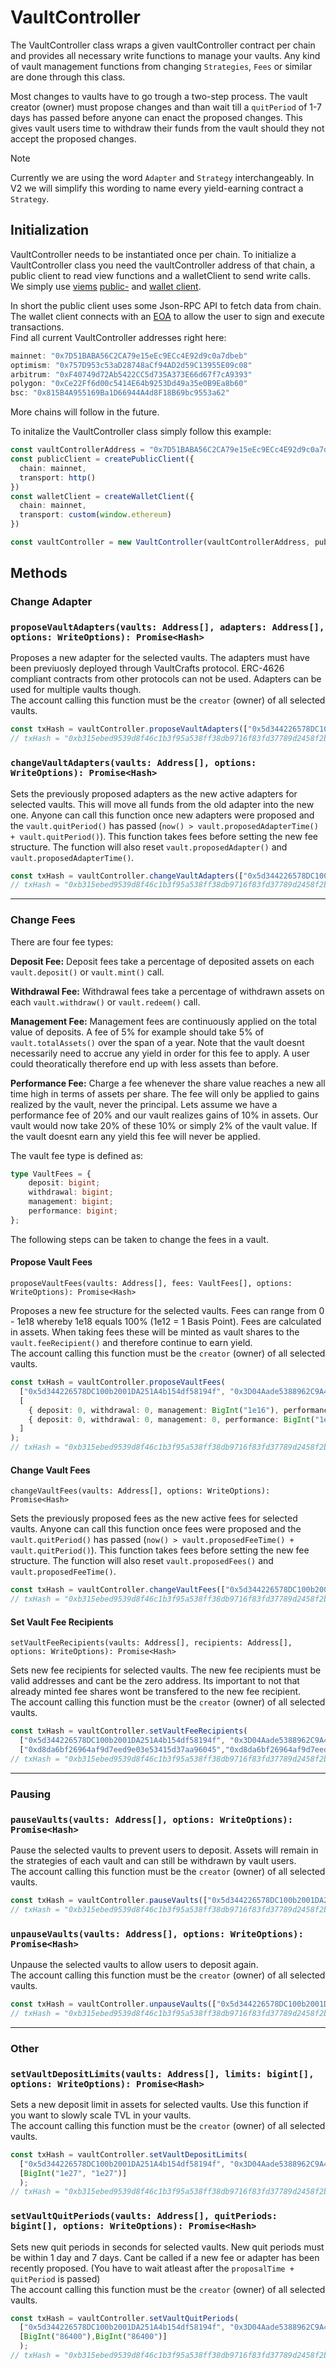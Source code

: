 # VaultController
The VaultController class wraps a given vaultController contract per chain and provides all necessary write functions to manage your vaults. Any kind of vault management functions from changing `Strategies`, `Fees` or similar are done through this class. 

Most changes to vaults have to go trough a two-step process. The vault creator (owner) must propose changes and than wait till a `quitPeriod` of 1-7 days has passed before anyone can enact the proposed changes. This gives vault users time to withdraw their funds from the vault should they not accept the proposed changes.

> [!NOTE]  
> Currently we are using the word `Adapter` and `Strategy` interchangeably. In V2 we will simplify this wording to name every yield-earning contract a `Strategy`. 


## Initialization

VaultController needs to be instantiated once per chain. To initialize a VaultController class you need the vaultController address of that chain, a public client to read view functions and a walletClient to send write calls. We simply use [viems](https://viem.sh/) [public-](https://viem.sh/docs/clients/public.html) and [wallet client](https://viem.sh/docs/clients/wallet.html). 

In short the public client uses some Json-RPC API to fetch data from chain.<br/>
The wallet client connects with an [EOA](https://ethereum.org/en/glossary/#account) to allow the user to sign and execute transactions.<br/>
Find all current VaultController addresses right here:
```ts
mainnet: "0x7D51BABA56C2CA79e15eEc9ECc4E92d9c0a7dbeb"
optimism: "0x757D953c53aD28748aCf94AD2d59C13955E09c08"
arbitrum: "0xF40749d72Ab5422CC5d735A373E66d67f7cA9393"
polygon: "0xCe22Ff6d00c5414E64b9253Dd49a35e0B9Ea8b60"
bsc: "0x815B4A955169Ba1D66944A4d8F18B69bc9553a62"
```
More chains will follow in the future.<br/>

To initalize the VaultController class simply follow this example:
```ts
const vaultControllerAddress = "0x7D51BABA56C2CA79e15eEc9ECc4E92d9c0a7dbeb",
const publicClient = createPublicClient({ 
  chain: mainnet,
  transport: http()
})
const walletClient = createWalletClient({
  chain: mainnet,
  transport: custom(window.ethereum)
})

const vaultController = new VaultController(vaultControllerAddress, publicClient, walletClient);
```

## Methods
### Change Adapter

### `proposeVaultAdapters(vaults: Address[], adapters: Address[], options: WriteOptions): Promise<Hash>`

Proposes a new adapter for the selected vaults. The adapters must have been previuosly deployed through VaultCrafts protocol. ERC-4626 compliant contracts from other protocols can not be used. Adapters can be used for multiple vaults though. <br/>
The account calling this function must be the `creator` (owner) of all selected vaults.

```ts
const txHash = vaultController.proposeVaultAdapters(["0x5d344226578DC100b2001DA251A4b154df58194f", "0x3D04Aade5388962C9A4f83B636a3a8ED63ea5b4D"],["0x612465C8d6F1B2Bc85DF43224a8A3b5e04F634fc", "0xE48d33e869f874D6BEe3701beF22ae72c60A3b3c"]);
// txHash = "0xb315ebed9539d8f46c1b3f95a538ff38db9716f83fd37789d2458f2b6c812bb6"
```


### `changeVaultAdapters(vaults: Address[], options: WriteOptions): Promise<Hash>`

Sets the previously proposed adapters as the new active adapters for selected vaults. This will move all funds from the old adapter into the new one. Anyone can call this function once new adapters were proposed and the `vault.quitPeriod()` has passed (`now() > vault.proposedAdapterTime() + vault.quitPeriod()`). This function takes fees before setting the new fee structure. The function will also reset `vault.proposedAdapter()` and `vault.proposedAdapterTime()`.

```ts
const txHash = vaultController.changeVaultAdapters(["0x5d344226578DC100b2001DA251A4b154df58194f", "0x3D04Aade5388962C9A4f83B636a3a8ED63ea5b4D"]);
// txHash = "0xb315ebed9539d8f46c1b3f95a538ff38db9716f83fd37789d2458f2b6c812bb6"
```


__________
### Change Fees

There are four fee types:

**Deposit Fee:** Deposit fees take a percentage of deposited assets on each `vault.deposit()` or `vault.mint()` call.<br/>

**Withdrawal Fee:** Withdrawal fees take a percentage of withdrawn assets on each `vault.withdraw()` or `vault.redeem()` call.<br/>

**Management Fee:** Management fees are continuously applied on the total value of deposits. A fee of 5% for example should take 5% of `vault.totalAssets()` over the span of a year. Note that the vault doesnt necessarily need to accrue any yield in order for this fee to apply. A user could theoratically therefore end up with less assets than before.<br/>

**Performance Fee:** Charge a fee whenever the share value reaches a new all time high in terms of assets per share. The fee will only be applied to gains realized by the vault, never the principal. Lets assume we have a performance fee of 20% and our vault realizes gains of 10% in assets. Our vault would now take 20% of these 10% or simply 2% of the vault value. If the vault doesnt earn any yield this fee will never be applied.<br/>

The vault fee type is defined as:

```ts
type VaultFees = {
    deposit: bigint;
    withdrawal: bigint;
    management: bigint;
    performance: bigint;
};
```
The following steps can be taken to change the fees in a vault.

#### Propose Vault Fees
```
proposeVaultFees(vaults: Address[], fees: VaultFees[], options: WriteOptions): Promise<Hash>
```

Proposes a new fee structure for the selected vaults. Fees can range from 0 - 1e18 whereby 1e18 equals 100% (1e12 = 1 Basis Point). Fees are calculated in assets. When taking fees these will be minted as vault shares to the `vault.feeRecipient()` and therefore continue to earn yield.<br/>
The account calling this function must be the `creator` (owner) of all selected vaults.

```ts
const txHash = vaultController.proposeVaultFees(
  ["0x5d344226578DC100b2001DA251A4b154df58194f", "0x3D04Aade5388962C9A4f83B636a3a8ED63ea5b4D"],
  [
    { deposit: 0, withdrawal: 0, management: BigInt("1e16"), performance: BigInt("1e17") },
    { deposit: 0, withdrawal: 0, management: 0, performance: BigInt("1e17") }
  ]
);
// txHash = "0xb315ebed9539d8f46c1b3f95a538ff38db9716f83fd37789d2458f2b6c812bb6"
```

#### Change Vault Fees
```
changeVaultFees(vaults: Address[], options: WriteOptions): Promise<Hash>
```

Sets the previously proposed fees as the new active fees for selected vaults. Anyone can call this function once fees were proposed and the `vault.quitPeriod()` has passed (`now() > vault.proposedFeeTime() + vault.quitPeriod()`). This function takes fees before setting the new fee structure. The function will also reset `vault.proposedFees()` and `vault.proposedFeeTime()`.

```ts
const txHash = vaultController.changeVaultFees(["0x5d344226578DC100b2001DA251A4b154df58194f", "0x3D04Aade5388962C9A4f83B636a3a8ED63ea5b4D"]);
// txHash = "0xb315ebed9539d8f46c1b3f95a538ff38db9716f83fd37789d2458f2b6c812bb6"
```


#### Set Vault Fee Recipients
```
setVaultFeeRecipients(vaults: Address[], recipients: Address[], options: WriteOptions): Promise<Hash>
```

Sets new fee recipients for selected vaults. The new fee recipients must be valid addresses and cant be the zero address. Its important to not that already minted fee shares wont be transfered to the new fee recipient.<br/>
The account calling this function must be the `creator` (owner) of all selected vaults.

```ts
const txHash = vaultController.setVaultFeeRecipients(
  ["0x5d344226578DC100b2001DA251A4b154df58194f", "0x3D04Aade5388962C9A4f83B636a3a8ED63ea5b4D"],
  ["0xd8da6bf26964af9d7eed9e03e53415d37aa96045","0xd8da6bf26964af9d7eed9e03e53415d37aa96045"]);
// txHash = "0xb315ebed9539d8f46c1b3f95a538ff38db9716f83fd37789d2458f2b6c812bb6"
```


__________
### Pausing

### `pauseVaults(vaults: Address[], options: WriteOptions): Promise<Hash>`

Pause the selected vaults to prevent users to deposit. Assets will remain in the strategies of each vault and can still be withdrawn by vault users.<br/>
The account calling this function must be the `creator` (owner) of all selected vaults.

```ts
const txHash = vaultController.pauseVaults(["0x5d344226578DC100b2001DA251A4b154df58194f", "0x3D04Aade5388962C9A4f83B636a3a8ED63ea5b4D"]);
// txHash = "0xb315ebed9539d8f46c1b3f95a538ff38db9716f83fd37789d2458f2b6c812bb6"
```


### `unpauseVaults(vaults: Address[], options: WriteOptions): Promise<Hash>`

Unpause the selected vaults to allow users to deposit again.<br/>
The account calling this function must be the `creator` (owner) of all selected vaults.

```ts
const txHash = vaultController.unpauseVaults(["0x5d344226578DC100b2001DA251A4b154df58194f", "0x3D04Aade5388962C9A4f83B636a3a8ED63ea5b4D"]);
// txHash = "0xb315ebed9539d8f46c1b3f95a538ff38db9716f83fd37789d2458f2b6c812bb6"
```


__________
### Other

### `setVaultDepositLimits(vaults: Address[], limits: bigint[], options: WriteOptions): Promise<Hash>`

Sets a new deposit limit in assets for selected vaults. Use this function if you want to slowly scale TVL in your vaults. <br/>
The account calling this function must be the `creator` (owner) of all selected vaults.

```ts
const txHash = vaultController.setVaultDepositLimits(
  ["0x5d344226578DC100b2001DA251A4b154df58194f", "0x3D04Aade5388962C9A4f83B636a3a8ED63ea5b4D"],
  [BigInt("1e27", "1e27")]
  );
// txHash = "0xb315ebed9539d8f46c1b3f95a538ff38db9716f83fd37789d2458f2b6c812bb6"
```


### `setVaultQuitPeriods(vaults: Address[], quitPeriods: bigint[], options: WriteOptions): Promise<Hash>`

Sets new quit periods in seconds for selected vaults. New quit periods must be within 1 day and 7 days. Cant be called if a new fee or adapter has been recently proposed. (You have to wait atleast after the `proposalTime + quitPeriod` is passed) <br/>
The account calling this function must be the `creator` (owner) of all selected vaults.

```ts
const txHash = vaultController.setVaultQuitPeriods(
  ["0x5d344226578DC100b2001DA251A4b154df58194f", "0x3D04Aade5388962C9A4f83B636a3a8ED63ea5b4D"],
  [BigInt("86400"),BigInt("86400")]
  );
// txHash = "0xb315ebed9539d8f46c1b3f95a538ff38db9716f83fd37789d2458f2b6c812bb6"
```
